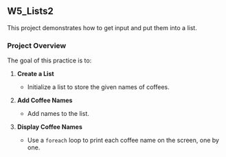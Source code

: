 ## W5_Lists2
This project demonstrates how to get input and put them into a list.

### Project Overview

The goal of this practice is to:

1. **Create a List**
    - Initialize a list to store the given names of coffees.

2. **Add Coffee Names**
    - Add names to the list.

3. **Display Coffee Names**
    - Use a `foreach` loop to print each coffee name on the screen, one by one.